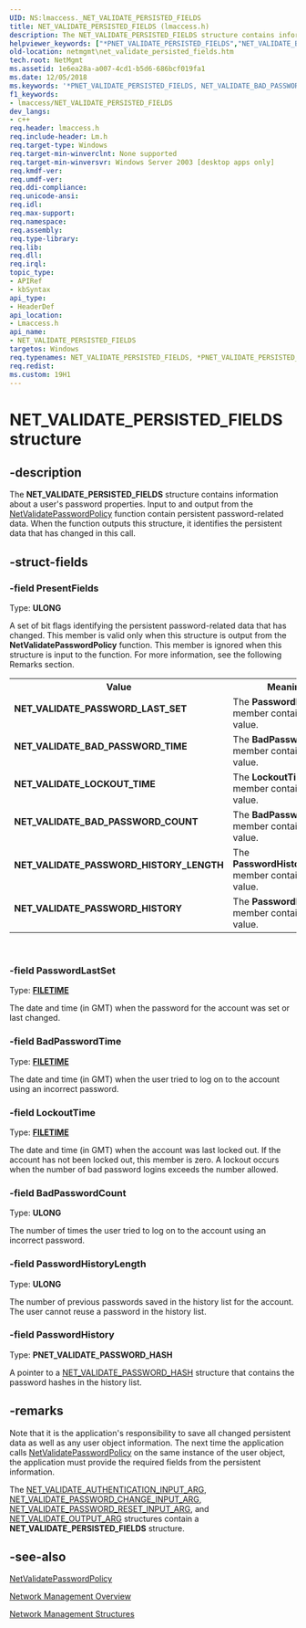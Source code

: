 ```yaml
---
UID: NS:lmaccess._NET_VALIDATE_PERSISTED_FIELDS
title: NET_VALIDATE_PERSISTED_FIELDS (lmaccess.h)
description: The NET_VALIDATE_PERSISTED_FIELDS structure contains information about a user's password properties.helpviewer_keywords: ["*PNET_VALIDATE_PERSISTED_FIELDS","NET_VALIDATE_BAD_PASSWORD_COUNT","NET_VALIDATE_BAD_PASSWORD_TIME","NET_VALIDATE_LOCKOUT_TIME","NET_VALIDATE_PASSWORD_HISTORY","NET_VALIDATE_PASSWORD_HISTORY_LENGTH","NET_VALIDATE_PASSWORD_LAST_SET","NET_VALIDATE_PERSISTED_FIELDS","NET_VALIDATE_PERSISTED_FIELDS structure [Network Management]","PNET_VALIDATE_PERSISTED_FIELDS","PNET_VALIDATE_PERSISTED_FIELDS structure pointer [Network Management]","lmaccess/NET_VALIDATE_PERSISTED_FIELDS","lmaccess/PNET_VALIDATE_PERSISTED_FIELDS","netmgmt.net_validate_persisted_fields"]
old-location: netmgmt\net_validate_persisted_fields.htm
tech.root: NetMgmt
ms.assetid: 1e6ea28a-a007-4cd1-b5d6-686bcf019fa1
ms.date: 12/05/2018
ms.keywords: '*PNET_VALIDATE_PERSISTED_FIELDS, NET_VALIDATE_BAD_PASSWORD_COUNT, NET_VALIDATE_BAD_PASSWORD_TIME, NET_VALIDATE_LOCKOUT_TIME, NET_VALIDATE_PASSWORD_HISTORY, NET_VALIDATE_PASSWORD_HISTORY_LENGTH, NET_VALIDATE_PASSWORD_LAST_SET, NET_VALIDATE_PERSISTED_FIELDS, NET_VALIDATE_PERSISTED_FIELDS structure [Network Management], PNET_VALIDATE_PERSISTED_FIELDS, PNET_VALIDATE_PERSISTED_FIELDS structure pointer [Network Management], lmaccess/NET_VALIDATE_PERSISTED_FIELDS, lmaccess/PNET_VALIDATE_PERSISTED_FIELDS, netmgmt.net_validate_persisted_fields'
f1_keywords:
- lmaccess/NET_VALIDATE_PERSISTED_FIELDS
dev_langs:
- c++
req.header: lmaccess.h
req.include-header: Lm.h
req.target-type: Windows
req.target-min-winverclnt: None supported
req.target-min-winversvr: Windows Server 2003 [desktop apps only]
req.kmdf-ver: 
req.umdf-ver: 
req.ddi-compliance: 
req.unicode-ansi: 
req.idl: 
req.max-support: 
req.namespace: 
req.assembly: 
req.type-library: 
req.lib: 
req.dll: 
req.irql: 
topic_type:
- APIRef
- kbSyntax
api_type:
- HeaderDef
api_location:
- Lmaccess.h
api_name:
- NET_VALIDATE_PERSISTED_FIELDS
targetos: Windows
req.typenames: NET_VALIDATE_PERSISTED_FIELDS, *PNET_VALIDATE_PERSISTED_FIELDS
req.redist: 
ms.custom: 19H1
---
```


# NET_VALIDATE_PERSISTED_FIELDS structure


## -description


The <b>NET_VALIDATE_PERSISTED_FIELDS</b> structure contains information about a user's password properties. Input to and output from the <a href="https://docs.microsoft.com/windows/desktop/api/lmaccess/nf-lmaccess-netvalidatepasswordpolicy">NetValidatePasswordPolicy</a> function contain persistent password-related data. When the function outputs this structure, it identifies the persistent data that has changed in this call.


## -struct-fields




### -field PresentFields

Type: <b>ULONG</b>

A set of bit flags identifying the persistent password-related data that has changed. This member is valid only when this structure is output from the <b>NetValidatePasswordPolicy</b> function. This member is ignored when this structure is input to the function. For more information, see the following Remarks section.

<table>
<tr>
<th>Value</th>
<th>Meaning</th>
</tr>
<tr>
<td width="40%"><a id="NET_VALIDATE_PASSWORD_LAST_SET"></a><a id="net_validate_password_last_set"></a><dl>
<dt><b>NET_VALIDATE_PASSWORD_LAST_SET</b></dt>
</dl>
</td>
<td width="60%">
The <b>PasswordLastSet</b> member contains a new value.

</td>
</tr>
<tr>
<td width="40%"><a id="NET_VALIDATE_BAD_PASSWORD_TIME"></a><a id="net_validate_bad_password_time"></a><dl>
<dt><b>NET_VALIDATE_BAD_PASSWORD_TIME</b></dt>
</dl>
</td>
<td width="60%">
The <b>BadPasswordTime</b> member contains a new value.

</td>
</tr>
<tr>
<td width="40%"><a id="NET_VALIDATE_LOCKOUT_TIME"></a><a id="net_validate_lockout_time"></a><dl>
<dt><b>NET_VALIDATE_LOCKOUT_TIME</b></dt>
</dl>
</td>
<td width="60%">
The <b>LockoutTime</b> member contains a new value.

</td>
</tr>
<tr>
<td width="40%"><a id="NET_VALIDATE_BAD_PASSWORD_COUNT"></a><a id="net_validate_bad_password_count"></a><dl>
<dt><b>NET_VALIDATE_BAD_PASSWORD_COUNT</b></dt>
</dl>
</td>
<td width="60%">
The <b>BadPasswordCount</b> member contains a new value.

</td>
</tr>
<tr>
<td width="40%"><a id="NET_VALIDATE_PASSWORD_HISTORY_LENGTH"></a><a id="net_validate_password_history_length"></a><dl>
<dt><b>NET_VALIDATE_PASSWORD_HISTORY_LENGTH</b></dt>
</dl>
</td>
<td width="60%">
The <b>PasswordHistoryLength</b> member contains a new value.

</td>
</tr>
<tr>
<td width="40%"><a id="NET_VALIDATE_PASSWORD_HISTORY"></a><a id="net_validate_password_history"></a><dl>
<dt><b>NET_VALIDATE_PASSWORD_HISTORY</b></dt>
</dl>
</td>
<td width="60%">
The <b>PasswordHistory</b> member contains a new value.

</td>
</tr>
</table>
 


### -field PasswordLastSet

Type: <b><a href="https://docs.microsoft.com/windows/desktop/api/minwinbase/ns-minwinbase-filetime">FILETIME</a></b>

The date and time (in GMT) when the password for the account was set or last changed.


### -field BadPasswordTime

Type: <b><a href="https://docs.microsoft.com/windows/desktop/api/minwinbase/ns-minwinbase-filetime">FILETIME</a></b>

The date and time (in GMT) when the user tried to log on to the account using an incorrect password.


### -field LockoutTime

Type: <b><a href="https://docs.microsoft.com/windows/desktop/api/minwinbase/ns-minwinbase-filetime">FILETIME</a></b>

The date and time (in GMT) when the account was last locked out. If the account has not been locked out, this member is zero. A lockout occurs when the number of bad password logins exceeds the number allowed.


### -field BadPasswordCount

Type: <b>ULONG</b>

The number of times the user tried to log on to the account using an incorrect password.


### -field PasswordHistoryLength

Type: <b>ULONG</b>

The number of previous passwords saved in the history list for the account. The user cannot reuse a password in the history list.


### -field PasswordHistory

Type: <b>PNET_VALIDATE_PASSWORD_HASH</b>

A pointer to a <a href="https://docs.microsoft.com/windows/desktop/api/lmaccess/ns-lmaccess-net_validate_password_hash">NET_VALIDATE_PASSWORD_HASH</a> structure that contains the password hashes in the history list.


## -remarks



Note that it is the application's responsibility to save all changed persistent data as well as any user object information. The next time the application calls <a href="https://docs.microsoft.com/windows/desktop/api/lmaccess/nf-lmaccess-netvalidatepasswordpolicy">NetValidatePasswordPolicy</a> on the same instance of the user object, the application must provide the required fields from the persistent information.

The <a href="https://docs.microsoft.com/windows/win32/api/lmaccess/ns-lmaccess-net_validate_authentication_input_arg">NET_VALIDATE_AUTHENTICATION_INPUT_ARG</a>, <a href="https://docs.microsoft.com/windows/desktop/api/lmaccess/ns-lmaccess-net_validate_password_change_input_arg">NET_VALIDATE_PASSWORD_CHANGE_INPUT_ARG</a>, <a href="https://docs.microsoft.com/windows/desktop/api/lmaccess/ns-lmaccess-net_validate_password_reset_input_arg">NET_VALIDATE_PASSWORD_RESET_INPUT_ARG</a>, and <a href="https://docs.microsoft.com/windows/desktop/api/lmaccess/ns-lmaccess-net_validate_output_arg">NET_VALIDATE_OUTPUT_ARG</a> structures contain a <b>NET_VALIDATE_PERSISTED_FIELDS</b> structure.




## -see-also




<a href="https://docs.microsoft.com/windows/desktop/api/lmaccess/nf-lmaccess-netvalidatepasswordpolicy">NetValidatePasswordPolicy</a>



<a href="https://docs.microsoft.com/windows/desktop/NetMgmt/network-management">Network Management Overview</a>



<a href="https://docs.microsoft.com/windows/desktop/NetMgmt/network-management-structures">Network Management Structures</a>
 

 

